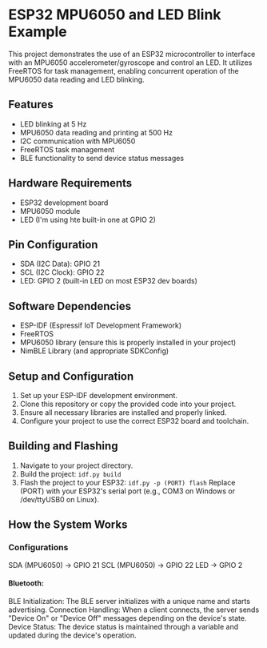 # ESP32 MPU6050 and LED Blink Example

This project demonstrates the use of an ESP32 microcontroller to interface with an MPU6050 accelerometer/gyroscope and control an LED. It utilizes FreeRTOS for task management, enabling concurrent operation of the MPU6050 data reading and LED blinking.

## Features

- LED blinking at 5 Hz
- MPU6050 data reading and printing at 500 Hz
- I2C communication with MPU6050
- FreeRTOS task management
- BLE functionality to send device status messages

## Hardware Requirements

- ESP32 development board
- MPU6050 module
- LED (I'm using hte built-in one at GPIO 2)

## Pin Configuration

- SDA (I2C Data): GPIO 21
- SCL (I2C Clock): GPIO 22
- LED: GPIO 2 (built-in LED on most ESP32 dev boards)

## Software Dependencies

- ESP-IDF (Espressif IoT Development Framework)
- FreeRTOS
- MPU6050 library (ensure this is properly installed in your project)
- NimBLE Library (and appropriate SDKConfig)

## Setup and Configuration

1. Set up your ESP-IDF development environment.
2. Clone this repository or copy the provided code into your project.
3. Ensure all necessary libraries are installed and properly linked.
4. Configure your project to use the correct ESP32 board and toolchain.

## Building and Flashing

1. Navigate to your project directory.
2. Build the project: 
```idf.py build```
3. Flash the project to your ESP32:
```idf.py -p (PORT) flash```
Replace (PORT) with your ESP32's serial port (e.g., COM3 on Windows or /dev/ttyUSB0 on Linux).

## How the System Works

### Configurations

SDA (MPU6050) -> GPIO 21 
SCL (MPU6050) -> GPIO 22 
LED           -> GPIO 2 

#### Bluetooth:

BLE Initialization: The BLE server initializes with a unique name and starts advertising.
Connection Handling: When a client connects, the server sends "Device On" or "Device Off" messages depending on the device's state.
Device Status: The device status is maintained through a variable and updated during the device's operation.